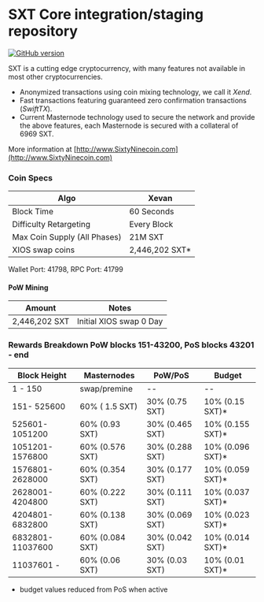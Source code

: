 SXT Core integration/staging repository
=====================================
[![GitHub version](https://badge.fury.io/gh/SXT%2FSXT.svg)](https://badge.fury.io/gh/SXT%2FSXT)

SXT is a cutting edge cryptocurrency, with many features not available in most other cryptocurrencies.
- Anonymized transactions using coin mixing technology, we call it _Xend_.
- Fast transactions featuring guaranteed zero confirmation transactions (_SwiftTX_).
- Current Masternode technology used to secure the network and provide the above features, each Masternode is secured with a collateral of 6969 SXT.

More information at [http://www.SixtyNinecoin.com](http://www.SixtyNinecoin.com)

### Coin Specs
| Algo                         | Xevan              |
|------------------------------|--------------------|
| Block Time                   | 60 Seconds         |
| Difficulty Retargeting       | Every Block        |
| Max Coin Supply (All Phases) | 21M SXT           |
| XIOS swap coins              | 2,446,202 SXT*    |

Wallet Port: 41798, RPC Port: 41799

#### PoW Mining

|  **Amount**             | **Notes**                |
|-------------------------|--------------------------|
| 2,446,202 SXT          | Initial XIOS swap 0 Day  |

### Rewards Breakdown PoW blocks 151-43200, PoS blocks 43201 - end

| **Block Height**       | **Masternodes**    | **PoW/PoS**               | **Budget**               |
|----------------------------|---------------------------|---------------------------|----------------------------|
| 1 - 150                     | swap/premine         | --                             | --                              |
| 151- 525600            | 60% ( 1.5 SXT)    | 30% (0.75 SXT)    | 10% (0.15 SXT)*   |
| 525601-1051200     | 60% (0.93 SXT)   | 30% (0.465 SXT)  | 10% (0.155 SXT)* |
| 1051201-1576800   | 60% (0.576 SXT) | 30% (0.288 SXT)  | 10% (0.096 SXT)* |
| 1576801-2628000   | 60% (0.354 SXT) | 30% (0.177 SXT)  | 10% (0.059 SXT)* |
| 2628001-4204800   | 60% (0.222 SXT) | 30% (0.111 SXT)  | 10% (0.037 SXT)* |
| 4204801-6832800   | 60% (0.138 SXT) | 30% (0.069 SXT)  | 10% (0.023 SXT)* |
| 6832801-11037600 | 60% (0.084 SXT) | 30% (0.042 SXT)  | 10% (0.014 SXT)* |
| 11037601 -              | 60% (0.06 SXT)   | 30% (0.03  SXT)  | 10% (0.01 SXT)*    |
* budget values reduced from PoS when active
